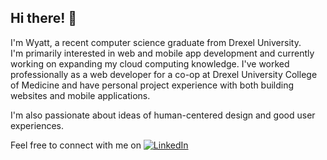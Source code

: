 ## Hi there! 👋

I'm Wyatt, a recent computer science graduate from Drexel University.  
I'm primarily interested in web and mobile app development and currently working on expanding my cloud computing knowledge.
I've worked professionally as a web developer for a co-op at Drexel University College of Medicine and have personal project experience with both building websites and mobile applications.

I'm also passionate about ideas of human-centered design and good user experiences.

Feel free to connect with me on [![LinkedIn](https://img.shields.io/badge/LinkedIn-%230077B5.svg?style=social&logo=linkedin&logoColor=white)](https://www.linkedin.com/in/wyatt-kaiser/)

